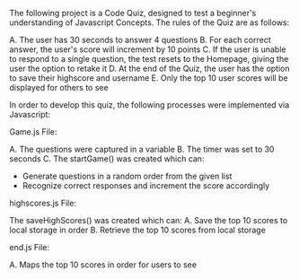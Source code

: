 The following project is a Code Quiz, designed to test a beginner's understanding of Javascript Concepts. The rules of the Quiz are as follows:

A. The user has 30 seconds to answer 4 questions
B. For each correct answer, the user's score will increment by 10 points
C. If the user is unable to respond to a single question, the test resets to the Homepage, giving the user the option to retake it
D. At the end of the Quiz, the user has the option to save their highscore and username
E. Only the top 10 user scores will be displayed for others to see

In order to develop this quiz, the following processes were implemented via Javascript:

Game.js File:

A. The questions were captured in a variable
B. The timer was set to 30 seconds
C. The startGame() was created which can: 
*  Generate questions in a random order from the given list
*  Recognize correct responses and increment the score accordingly 

highscores.js File:

The saveHighScores() was created which can:
A. Save the top 10 scores to local storage in order
B. Retrieve the top 10 scores from local storage 

end.js File:

A. Maps the top 10 scores in order for users to see
